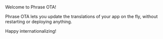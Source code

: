 Welcome to Phrase OTA!

Phrase OTA lets you update the translations of your app on the fly, without restarting or deploying anything.

Happy internationalizing!

